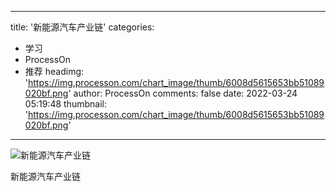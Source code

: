 
---
title: '新能源汽车产业链'
categories: 
 - 学习
 - ProcessOn
 - 推荐
headimg: 'https://img.processon.com/chart_image/thumb/6008d5615653bb51089020bf.png'
author: ProcessOn
comments: false
date: 2022-03-24 05:19:48
thumbnail: 'https://img.processon.com/chart_image/thumb/6008d5615653bb51089020bf.png'
---

<div>   
<img class="thumb" alt="新能源汽车产业链" src="https://img.processon.com/chart_image/thumb/6008d5615653bb51089020bf.png" referrerpolicy="no-referrer">
<p>新能源汽车产业链</p>  
</div>
            